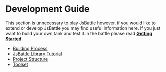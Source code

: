 # Development Guide

This section is unnecessary to play JsBattle however, if you would like to extend or develop JsBattle you may find useful information here. If you just want to build your own tank and test it in the battle please read [**Getting Started**](/docs/getting_started.md).


- [Building Process](/docs/dev_guide/building.md)
- [JsBattle Library Tutorial](/docs/dev_guide/sim_lib.md)
- [Project Structure](/docs/dev_guide/structure.md)
- [Toolset](/docs/dev_guide/toolset.md)
